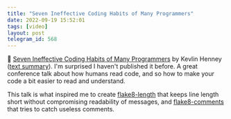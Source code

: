 ```yaml
---
title: "Seven Ineffective Coding Habits of Many Programmers"
date: 2022-09-19 15:52:01
tags: [video]
layout: post
telegram_id: 568
---
```


🎥 [Seven Ineffective Coding Habits of Many Programmers](https://www.youtube.com/watch?v=ZsHMHukIlJY) by Kevlin Henney ([text summary](https://notes.webutvikling.org/7-ineffective-coding-habits/)). I'm surprised I haven't published it before. A great conference talk about how humans read code, and so how to make your code a bit easier to read and understand.

This talk is what inspired me to create [flake8-length](https://github.com/orsinium-labs/flake8-length) that keeps line length short without compromising readability of messages, and [flake8-comments](https://github.com/orsinium-labs/flake8-comments) that tries to catch useless comments.
